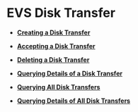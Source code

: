 # EVS Disk Transfer<a name="evs_04_2105"></a>

-   **[Creating a Disk Transfer](creating-a-disk-transfer-cinder-v2.md)**  

-   **[Accepting a Disk Transfer](accepting-a-disk-transfer-cinder-v2.md)**  

-   **[Deleting a Disk Transfer](deleting-a-disk-transfer-cinder-v2.md)**  

-   **[Querying Details of a Disk Transfer](querying-details-of-a-disk-transfer-cinder-v2.md)**  

-   **[Querying All Disk Transfers](querying-all-disk-transfers-cinder-v2.md)**  

-   **[Querying Details of All Disk Transfers](querying-details-of-all-disk-transfers-cinder-v2.md)**  


